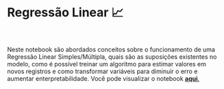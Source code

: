 # Regressão Linear 📈

<br>

Neste notebook são abordados conceitos sobre o funcionamento de uma Regressão Linear Simples/Múltipla, quais são as suposições existentes no modelo, como é possível treinar um algoritmo para estimar valores em novos registros e como transformar variáveis para diminuir o erro e aumentar enterpretabilidade. Você pode visualizar o notebook [**aqui**.](https://nbviewer.org/github/Data-Aqa/aulas/blob/main/machine%20learning/aprendizado%20supervisionado/metodos%20de%20regressao/regressao%20linear/Regressao%20Linear.ipynb)
